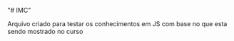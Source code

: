 "# IMC" 

Arquivo criado para testar os conhecimentos em JS
com base no que esta sendo mostrado no curso